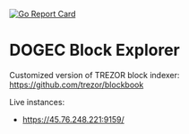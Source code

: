 [![Go Report Card](https://goreportcard.com/badge/trezor/blockbook)](https://goreportcard.com/report/trezor/blockbook)

# DOGEC Block Explorer

Customized version of TREZOR block indexer: https://github.com/trezor/blockbook

Live instances:
- https://45.76.248.221:9159/
